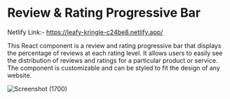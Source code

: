 <h1>Review & Rating Progressive Bar</h1>

Netlify Link:- https://leafy-kringle-c24be8.netlify.app/

This React component is a review and rating progressive bar that displays the percentage of reviews at each rating level. It allows users to easily see the distribution of reviews and ratings for a particular product or service. The component is customizable and can be styled to fit the design of any website.


![Screenshot (1700)](https://user-images.githubusercontent.com/104504771/235359675-616e7f52-6ec6-4f24-b86e-b5be44eac278.png)
